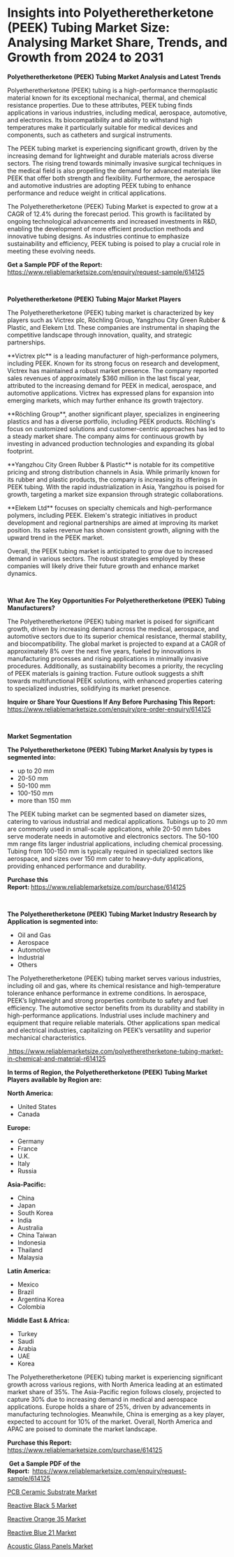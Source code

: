 <p><h1>Insights into Polyetheretherketone (PEEK) Tubing Market Size: Analysing Market Share, Trends, and Growth from 2024 to 2031</h1></p><p><strong>Polyetheretherketone (PEEK) Tubing Market Analysis and Latest Trends</strong></p>
<p><p>Polyetheretherketone (PEEK) tubing is a high-performance thermoplastic material known for its exceptional mechanical, thermal, and chemical resistance properties. Due to these attributes, PEEK tubing finds applications in various industries, including medical, aerospace, automotive, and electronics. Its biocompatibility and ability to withstand high temperatures make it particularly suitable for medical devices and components, such as catheters and surgical instruments.</p><p>The PEEK tubing market is experiencing significant growth, driven by the increasing demand for lightweight and durable materials across diverse sectors. The rising trend towards minimally invasive surgical techniques in the medical field is also propelling the demand for advanced materials like PEEK that offer both strength and flexibility. Furthermore, the aerospace and automotive industries are adopting PEEK tubing to enhance performance and reduce weight in critical applications.</p><p>The Polyetheretherketone (PEEK) Tubing Market is expected to grow at a CAGR of 12.4% during the forecast period. This growth is facilitated by ongoing technological advancements and increased investments in R&D, enabling the development of more efficient production methods and innovative tubing designs. As industries continue to emphasize sustainability and efficiency, PEEK tubing is poised to play a crucial role in meeting these evolving needs.</p></p>
<p><strong>Get a Sample PDF of the Report:&nbsp;</strong> <a href="https://www.reliablemarketsize.com/enquiry/request-sample/614125?utm_campaign=1845&utm_medium=2&utm_source=Github&utm_content=ia&utm_term=11122024&utm_id=polyetheretherketone-peek-tubing">https://www.reliablemarketsize.com/enquiry/request-sample/614125</a></p>
<p>&nbsp;</p>
<p><strong>Polyetheretherketone (PEEK) Tubing Major Market Players</strong></p>
<p><p>The Polyetheretherketone (PEEK) tubing market is characterized by key players such as Victrex plc, Röchling Group, Yangzhou City Green Rubber & Plastic, and Elekem Ltd. These companies are instrumental in shaping the competitive landscape through innovation, quality, and strategic partnerships.</p><p>**Victrex plc** is a leading manufacturer of high-performance polymers, including PEEK. Known for its strong focus on research and development, Victrex has maintained a robust market presence. The company reported sales revenues of approximately $360 million in the last fiscal year, attributed to the increasing demand for PEEK in medical, aerospace, and automotive applications. Victrex has expressed plans for expansion into emerging markets, which may further enhance its growth trajectory.</p><p>**Röchling Group**, another significant player, specializes in engineering plastics and has a diverse portfolio, including PEEK products. Röchling's focus on customized solutions and customer-centric approaches has led to a steady market share. The company aims for continuous growth by investing in advanced production technologies and expanding its global footprint.</p><p>**Yangzhou City Green Rubber & Plastic** is notable for its competitive pricing and strong distribution channels in Asia. While primarily known for its rubber and plastic products, the company is increasing its offerings in PEEK tubing. With the rapid industrialization in Asia, Yangzhou is poised for growth, targeting a market size expansion through strategic collaborations.</p><p>**Elekem Ltd** focuses on specialty chemicals and high-performance polymers, including PEEK. Elekem's strategic initiatives in product development and regional partnerships are aimed at improving its market position. Its sales revenue has shown consistent growth, aligning with the upward trend in the PEEK market.</p><p>Overall, the PEEK tubing market is anticipated to grow due to increased demand in various sectors. The robust strategies employed by these companies will likely drive their future growth and enhance market dynamics.</p></p>
<p>&nbsp;</p>
<p><strong>What Are The Key Opportunities For Polyetheretherketone (PEEK) Tubing Manufacturers?</strong></p>
<p><p>The Polyetheretherketone (PEEK) tubing market is poised for significant growth, driven by increasing demand across the medical, aerospace, and automotive sectors due to its superior chemical resistance, thermal stability, and biocompatibility. The global market is projected to expand at a CAGR of approximately 8% over the next five years, fueled by innovations in manufacturing processes and rising applications in minimally invasive procedures. Additionally, as sustainability becomes a priority, the recycling of PEEK materials is gaining traction. Future outlook suggests a shift towards multifunctional PEEK solutions, with enhanced properties catering to specialized industries, solidifying its market presence.</p></p>
<p><strong>Inquire or Share Your Questions If Any Before Purchasing This Report:</strong> <a href="https://www.reliablemarketsize.com/enquiry/pre-order-enquiry/614125?utm_campaign=1845&utm_medium=2&utm_source=Github&utm_content=ia&utm_term=11122024&utm_id=polyetheretherketone-peek-tubing">https://www.reliablemarketsize.com/enquiry/pre-order-enquiry/614125</a></p>
<p>&nbsp;</p>
<p><strong>Market Segmentation</strong></p>
<p><strong>The Polyetheretherketone (PEEK) Tubing Market Analysis by types is segmented into:</strong></p>
<p><ul><li>up to 20 mm</li><li>20-50 mm</li><li>50-100 mm</li><li>100-150 mm</li><li>more than 150 mm</li></ul></p>
<p><p>The PEEK tubing market can be segmented based on diameter sizes, catering to various industrial and medical applications. Tubings up to 20 mm are commonly used in small-scale applications, while 20-50 mm tubes serve moderate needs in automotive and electronics sectors. The 50-100 mm range fits larger industrial applications, including chemical processing. Tubing from 100-150 mm is typically required in specialized sectors like aerospace, and sizes over 150 mm cater to heavy-duty applications, providing enhanced performance and durability.</p></p>
<p><strong>Purchase this Report:&nbsp;</strong><a href="https://www.reliablemarketsize.com/purchase/614125?utm_campaign=1845&utm_medium=2&utm_source=Github&utm_content=ia&utm_term=11122024&utm_id=polyetheretherketone-peek-tubing">https://www.reliablemarketsize.com/purchase/614125</a></p>
<p>&nbsp;</p>
<p><strong>The Polyetheretherketone (PEEK) Tubing Market Industry Research by Application is segmented into:</strong></p>
<p><ul><li>Oil and Gas</li><li>Aerospace</li><li>Automotive</li><li>Industrial</li><li>Others</li></ul></p>
<p><p>The Polyetheretherketone (PEEK) tubing market serves various industries, including oil and gas, where its chemical resistance and high-temperature tolerance enhance performance in extreme conditions. In aerospace, PEEK’s lightweight and strong properties contribute to safety and fuel efficiency. The automotive sector benefits from its durability and stability in high-performance applications. Industrial uses include machinery and equipment that require reliable materials. Other applications span medical and electrical industries, capitalizing on PEEK’s versatility and superior mechanical characteristics.</p></p>
<p><a href="https://www.reliablemarketsize.com/polyetheretherketone-tubing-market-in-chemical-and-material-r614125?utm_campaign=1845&utm_medium=2&utm_source=Github&utm_content=ia&utm_term=11122024&utm_id=polyetheretherketone-peek-tubing">&nbsp;https://www.reliablemarketsize.com/polyetheretherketone-tubing-market-in-chemical-and-material-r614125</a></p>
<p><strong>In terms of Region, the Polyetheretherketone (PEEK) Tubing Market Players available by Region are:</strong></p>
<p>
    <p> <strong> North America: </strong>
        <ul>
            <li>United States</li>
            <li>Canada</li>
        </ul>
        </p> 
    <p> <strong> Europe: </strong>
        <ul>
            <li>Germany</li>
            <li>France</li>
            <li>U.K.</li>
            <li>Italy</li>
            <li>Russia</li>
        </ul>
        </p> 
    <p> <strong> Asia-Pacific: </strong>
        <ul>
            <li>China</li>
            <li>Japan</li>
            <li>South Korea</li>
            <li>India</li>
            <li>Australia</li>
            <li>China Taiwan</li>
            <li>Indonesia</li>
            <li>Thailand</li>
            <li>Malaysia</li>
        </ul>
        </p> 
    <p> <strong> Latin America: </strong>
        <ul>
            <li>Mexico</li>
            <li>Brazil</li>
            <li>Argentina Korea</li>
            <li>Colombia</li>
        </ul>
        </p> 
    <p> <strong> Middle East & Africa: </strong>
        <ul>
            <li>Turkey</li>
            <li>Saudi</li>
            <li>Arabia</li>
            <li>UAE</li>
            <li>Korea</li>
        </ul>
    </p>
    </p>
<p><p>The Polyetheretherketone (PEEK) tubing market is experiencing significant growth across various regions, with North America leading at an estimated market share of 35%. The Asia-Pacific region follows closely, projected to capture 30% due to increasing demand in medical and aerospace applications. Europe holds a share of 25%, driven by advancements in manufacturing technologies. Meanwhile, China is emerging as a key player, expected to account for 10% of the market. Overall, North America and APAC are poised to dominate the market landscape.</p></p>
<p><strong>Purchase this Report: </strong><a href="https://www.reliablemarketsize.com/purchase/614125?utm_campaign=1845&utm_medium=2&utm_source=Github&utm_content=ia&utm_term=11122024&utm_id=polyetheretherketone-peek-tubing">https://www.reliablemarketsize.com/purchase/614125</a></p>
<p>&nbsp;<strong>Get a Sample PDF of the Report:&nbsp;&nbsp;</strong><a href="https://www.reliablemarketsize.com/enquiry/request-sample/614125?utm_campaign=1845&utm_medium=2&utm_source=Github&utm_content=ia&utm_term=11122024&utm_id=polyetheretherketone-peek-tubing">https://www.reliablemarketsize.com/enquiry/request-sample/614125</a></p>
<p><strong></strong></p>
<p><p><a href="https://www.linkedin.com/pulse/pcb-ceramic-substrate-market-revenue-forecast-based-industry-wkc8e?utm_campaign=1845&utm_medium=2&utm_source=Github&utm_content=ia&utm_term=11122024&utm_id=polyetheretherketone-peek-tubing">PCB Ceramic Substrate Market</a></p><p><a href="https://www.linkedin.com/pulse/in-depth-investigation-reactive-black-5-market-projected-lnfoe?utm_campaign=1845&utm_medium=2&utm_source=Github&utm_content=ia&utm_term=11122024&utm_id=polyetheretherketone-peek-tubing">Reactive Black 5 Market</a></p><p><a href="https://www.linkedin.com/pulse/reactive-orange-35-market-analysis-report-key-players-pasge?utm_campaign=1845&utm_medium=2&utm_source=Github&utm_content=ia&utm_term=11122024&utm_id=polyetheretherketone-peek-tubing">Reactive Orange 35 Market</a></p><p><a href="https://www.linkedin.com/pulse/reactive-blue-21-market-study-creating-business-environment-mxwme?utm_campaign=1845&utm_medium=2&utm_source=Github&utm_content=ia&utm_term=11122024&utm_id=polyetheretherketone-peek-tubing">Reactive Blue 21 Market</a></p><p><a href="https://www.linkedin.com/pulse/assessing-competition-acoustic-glass-panels-market-strengths-ntf1e?utm_campaign=1845&utm_medium=2&utm_source=Github&utm_content=ia&utm_term=11122024&utm_id=polyetheretherketone-peek-tubing">Acoustic Glass Panels Market</a></p></p>